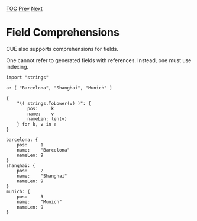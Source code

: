 [TOC](Readme.md) [Prev](listcomp.md) [Next](conditional.md)

# Field Comprehensions

CUE also supports comprehensions for fields.

One cannot refer to generated fields with references.
Instead, one must use indexing.

<!-- CUE editor -->
```
import "strings"

a: [ "Barcelona", "Shanghai", "Munich" ]

{
    "\( strings.ToLower(v) )": {
        pos:     k
        name:    v
        nameLen: len(v)
    } for k, v in a
}
```

<!-- result -->
```
barcelona: {
    pos:     1
    name:    "Barcelona"
    nameLen: 9
}
shanghai: {
    pos:     2
    name:    "Shanghai"
    nameLen: 9
}
munich: {
    pos:     3
    name:    "Munich"
    nameLen: 9
}
```